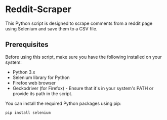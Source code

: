 # Reddit-Scraper

This Python script is designed to scrape comments from a reddit page using Selenium and save them to a CSV file.

## Prerequisites

Before using this script, make sure you have the following installed on your system:

- Python 3.x
- Selenium library for Python
- Firefox web browser
- Geckodriver (for Firefox) - Ensure that it's in your system's PATH or provide its path in the script.

You can install the required Python packages using pip:

```bash
pip install selenium
